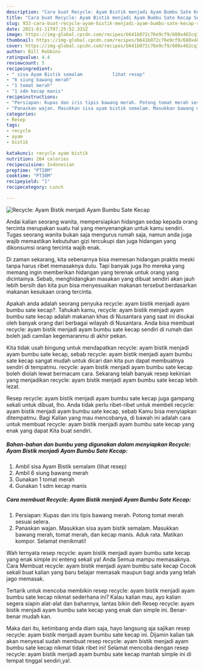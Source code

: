 ```yaml
---
description: "Cara buat Recycle: Ayam Bistik menjadi Ayam Bumbu Sate Kecap Sederhana Untuk Jualan"
title: "Cara buat Recycle: Ayam Bistik menjadi Ayam Bumbu Sate Kecap Sederhana Untuk Jualan"
slug: 933-cara-buat-recycle-ayam-bistik-menjadi-ayam-bumbu-sate-kecap-sederhana-untuk-jualan
date: 2021-01-11T07:25:52.331Z
image: https://img-global.cpcdn.com/recipes/b641b072c76e9cf9/680x482cq70/recycle-ayam-bistik-menjadi-ayam-bumbu-sate-kecap-foto-resep-utama.jpg
thumbnail: https://img-global.cpcdn.com/recipes/b641b072c76e9cf9/680x482cq70/recycle-ayam-bistik-menjadi-ayam-bumbu-sate-kecap-foto-resep-utama.jpg
cover: https://img-global.cpcdn.com/recipes/b641b072c76e9cf9/680x482cq70/recycle-ayam-bistik-menjadi-ayam-bumbu-sate-kecap-foto-resep-utama.jpg
author: Bill Robbins
ratingvalue: 4.4
reviewcount: 5
recipeingredient:
- " sisa Ayam Bistik semalam           lihat resep"
- "6 siung bawang merah"
- "1 tomat merah"
- "1 sdm kecap manis"
recipeinstructions:
- "Persiapan: Kupas dan iris tipis bawang merah. Potong tomat merah sesuai selera."
- "Panaskan wajan. Masukkan sisa ayam bistik semalam. Masukkan bawang merah, tomat merah, dan kecap manis. Aduk rata. Matikan kompor. Selamat menikmati!"
categories:
- Resep
tags:
- recycle
- ayam
- bistik

katakunci: recycle ayam bistik 
nutrition: 264 calories
recipecuisine: Indonesian
preptime: "PT28M"
cooktime: "PT30M"
recipeyield: "1"
recipecategory: Lunch

---
```



![Recycle: Ayam Bistik menjadi Ayam Bumbu Sate Kecap](https://img-global.cpcdn.com/recipes/b641b072c76e9cf9/680x482cq70/recycle-ayam-bistik-menjadi-ayam-bumbu-sate-kecap-foto-resep-utama.jpg)

Andai kalian seorang wanita, mempersiapkan hidangan sedap kepada orang tercinta merupakan suatu hal yang menyenangkan untuk kamu sendiri. Tugas seorang  wanita bukan saja mengurus rumah saja, namun anda juga wajib memastikan kebutuhan gizi tercukupi dan juga hidangan yang dikonsumsi orang tercinta wajib enak.

Di zaman  sekarang, kita sebenarnya bisa memesan hidangan praktis meski tanpa harus ribet memasaknya dulu. Tapi banyak juga lho mereka yang memang ingin memberikan hidangan yang terenak untuk orang yang dicintainya. Sebab, menghidangkan masakan yang dibuat sendiri akan jauh lebih bersih dan kita pun bisa menyesuaikan makanan tersebut berdasarkan makanan kesukaan orang tercinta. 



Apakah anda adalah seorang penyuka recycle: ayam bistik menjadi ayam bumbu sate kecap?. Tahukah kamu, recycle: ayam bistik menjadi ayam bumbu sate kecap adalah makanan khas di Nusantara yang saat ini disukai oleh banyak orang dari berbagai wilayah di Nusantara. Anda bisa membuat recycle: ayam bistik menjadi ayam bumbu sate kecap sendiri di rumah dan boleh jadi camilan kegemaranmu di akhir pekan.

Kita tidak usah bingung untuk mendapatkan recycle: ayam bistik menjadi ayam bumbu sate kecap, sebab recycle: ayam bistik menjadi ayam bumbu sate kecap sangat mudah untuk dicari dan kita pun dapat membuatnya sendiri di tempatmu. recycle: ayam bistik menjadi ayam bumbu sate kecap boleh diolah lewat bermacam cara. Sekarang telah banyak resep kekinian yang menjadikan recycle: ayam bistik menjadi ayam bumbu sate kecap lebih lezat.

Resep recycle: ayam bistik menjadi ayam bumbu sate kecap juga gampang sekali untuk dibuat, lho. Anda tidak perlu ribet-ribet untuk membeli recycle: ayam bistik menjadi ayam bumbu sate kecap, sebab Kamu bisa menyiapkan ditempatmu. Bagi Kalian yang mau mencobanya, di bawah ini adalah cara untuk membuat recycle: ayam bistik menjadi ayam bumbu sate kecap yang enak yang dapat Kita buat sendiri.

<!--inarticleads1-->

##### Bahan-bahan dan bumbu yang digunakan dalam menyiapkan Recycle: Ayam Bistik menjadi Ayam Bumbu Sate Kecap:

1. Ambil  sisa Ayam Bistik semalam           (lihat resep)
1. Ambil 6 siung bawang merah
1. Gunakan 1 tomat merah
1. Gunakan 1 sdm kecap manis




<!--inarticleads2-->

##### Cara membuat Recycle: Ayam Bistik menjadi Ayam Bumbu Sate Kecap:

1. Persiapan: Kupas dan iris tipis bawang merah. Potong tomat merah sesuai selera.
1. Panaskan wajan. Masukkan sisa ayam bistik semalam. Masukkan bawang merah, tomat merah, dan kecap manis. Aduk rata. Matikan kompor. Selamat menikmati!




Wah ternyata resep recycle: ayam bistik menjadi ayam bumbu sate kecap yang enak simple ini enteng sekali ya! Anda Semua mampu memasaknya. Cara Membuat recycle: ayam bistik menjadi ayam bumbu sate kecap Cocok sekali buat kalian yang baru belajar memasak maupun bagi anda yang telah jago memasak.

Tertarik untuk mencoba membikin resep recycle: ayam bistik menjadi ayam bumbu sate kecap nikmat sederhana ini? Kalau kalian mau, ayo kalian segera siapin alat-alat dan bahannya, lantas bikin deh Resep recycle: ayam bistik menjadi ayam bumbu sate kecap yang enak dan simple ini. Benar-benar mudah kan. 

Maka dari itu, ketimbang anda diam saja, hayo langsung aja sajikan resep recycle: ayam bistik menjadi ayam bumbu sate kecap ini. Dijamin kalian tak akan menyesal sudah membuat resep recycle: ayam bistik menjadi ayam bumbu sate kecap nikmat tidak ribet ini! Selamat mencoba dengan resep recycle: ayam bistik menjadi ayam bumbu sate kecap mantab simple ini di tempat tinggal sendiri,ya!.

